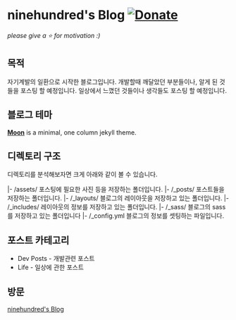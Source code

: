 # ninehundred's Blog [![Donate](https://img.shields.io/badge/paypal-donate-blue.svg)](https://www.paypal.me/taylantatli/0usd)  
    
###### please give a :star: for motivation :)

## 목적
자기계발의 일환으로 시작한 블로그입니다. 개발할때 깨달았던 부분들이나, 알게 된 것들을 포스팅 할 예정입니다. 일상에서 느꼈던 것들이나 생각들도 포스팅 할 예정입니다.

## 블로그 테마
**[Moon](https://taylantatli.github.io/Moon)** is a minimal, one column jekyll theme.

## 디렉토리 구조
디렉토리를 분석해보자면 크게 아래와 같이 볼 수 있습니다.

|- /assets/ 포스팅에 필요한 사진 등을 저장하는 폴더입니다.
|- /_posts/ 포스트들을 저장하는 폴더입니다.
|- /_layouts/ 블로그의 레이아웃을 저장하고 있는 폴더입니다.
|- /_includes/ 레이아웃의 정보를 저장하고 있는 폴더입니다.
|- /_sass/ 블로그의 sass를 저장하고 있는 폴더입니다
|- /_config.yml 블로그의 정보를 셋팅하는 파일입니다.

## 포스트 카테고리
* Dev Posts - 개발관련 포스트
* Life - 일상에 관한 포스트

## 방문
<a href="https://nine-hundred.github.io/Blog/">ninehundred's Blog</a>